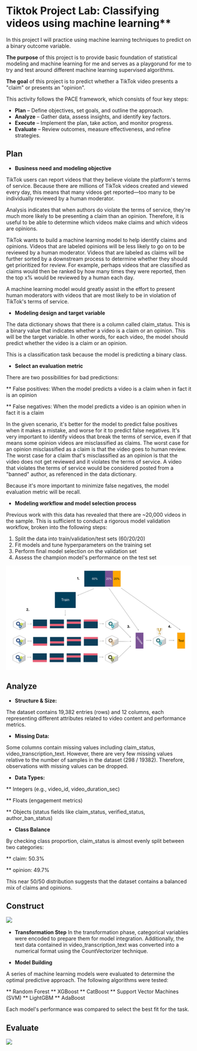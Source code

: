 
# Tiktok Project Lab: Classifying videos using machine learning**

In this project I will practice using machine learning techniques to predict on a binary outcome variable.
<br/>

**The purpose** of this project is to provide basic foundation of statistical modeling and machine learning for me and serves as a playgorund for me to try and test around different machine learning supervised algorithms. 

**The goal** of this project is to predict whether a TikTok video presents a "claim" or presents an "opinion".
<br/>

This activity follows the PACE framework, which consists of four key steps:

* **Plan** – Define objectives, set goals, and outline the approach.
* **Analyze** – Gather data, assess insights, and identify key factors.
* **Execute** – Implement the plan, take action, and monitor progress.
* **Evaluate** – Review outcomes, measure effectiveness, and refine strategies.

## Plan

* **Business need and modeling objective**

TikTok users can report videos that they believe violate the platform's terms of service. Because there are millions of TikTok videos created and viewed every day, this means that many videos get reported—too many to be individually reviewed by a human moderator.

Analysis indicates that when authors do violate the terms of service, they're much more likely to be presenting a claim than an opinion. Therefore, it is useful to be able to determine which videos make claims and which videos are opinions.

TikTok wants to build a machine learning model to help identify claims and opinions. Videos that are labeled opinions will be less likely to go on to be reviewed by a human moderator. Videos that are labeled as claims will be further sorted by a downstream process to determine whether they should get prioritized for review. For example, perhaps videos that are classified as claims would then be ranked by how many times they were reported, then the top x% would be reviewed by a human each day.

A machine learning model would greatly assist in the effort to present human moderators with videos that are most likely to be in violation of TikTok's terms of service.

* **Modeling design and target variable**

The data dictionary shows that there is a column called claim_status. This is a binary value that indicates whether a video is a claim or an opinion. This will be the target variable. In other words, for each video, the model should predict whether the video is a claim or an opinion.

This is a classification task because the model is predicting a binary class.

* **Select an evaluation metric**

There are two possibilities for bad predictions:

** False positives: When the model predicts a video is a claim when in fact it is an opinion

** False negatives: When the model predicts a video is an opinion when in fact it is a claim

In the given scenario, it's better for the model to predict false positives when it makes a mistake, and worse for it to predict false negatives. It's very important to identify videos that break the terms of service, even if that means some opinion videos are misclassified as claims. The worst case for an opinion misclassified as a claim is that the video goes to human review. The worst case for a claim that's misclassified as an opinion is that the video does not get reviewed and it violates the terms of service. A video that violates the terms of service would be considered posted from a "banned" author, as referenced in the data dictionary.

Because it's more important to minimize false negatives, the model evaluation metric will be recall.

* **Modeling workflow and model selection process**

Previous work with this data has revealed that there are ~20,000 videos in the sample. This is sufficient to conduct a rigorous model validation workflow, broken into the following steps:

1. Split the data into train/validation/test sets (60/20/20)
2. Fit models and tune hyperparameters on the training set
3. Perform final model selection on the validation set
4. Assess the champion model's performance on the test set

![](https://raw.githubusercontent.com/adacert/tiktok/main/optimal_model_flow_numbered.svg)

## Analyze

* **Structure & Size:**

The dataset contains 19,382 entries (rows) and 12 columns, each representing different attributes related to video content and performance metrics.

* **Missing Data:**

Some columns contain missing values including claim_status, video_transcription_text. However, there are very few missing values relative to the number of samples in the dataset (298 / 19382). Therefore, observations with missing values can be dropped.

* **Data Types:**

** Integers (e.g., video_id, video_duration_sec)

** Floats (engagement metrics)

** Objects (status fields like claim_status, verified_status, author_ban_status)

*  **Class Balance**

By checking class proportion, claim_status is almost evenly split between two categories:

** claim: 50.3%

** opinion: 49.7%

This near 50/50 distribution suggests that the dataset contains a balanced mix of claims and opinions.

## Construct

![](https://private-user-images.githubusercontent.com/179644177/411362403-948fbad7-b9b5-4451-8815-a94f4b7f900d.png?jwt=eyJhbGciOiJIUzI1NiIsInR5cCI6IkpXVCJ9.eyJpc3MiOiJnaXRodWIuY29tIiwiYXVkIjoicmF3LmdpdGh1YnVzZXJjb250ZW50LmNvbSIsImtleSI6ImtleTUiLCJleHAiOjE3MzkxNTIyNDcsIm5iZiI6MTczOTE1MTk0NywicGF0aCI6Ii8xNzk2NDQxNzcvNDExMzYyNDAzLTk0OGZiYWQ3LWI5YjUtNDQ1MS04ODE1LWE5NGY0YjdmOTAwZC5wbmc_WC1BbXotQWxnb3JpdGhtPUFXUzQtSE1BQy1TSEEyNTYmWC1BbXotQ3JlZGVudGlhbD1BS0lBVkNPRFlMU0E1M1BRSzRaQSUyRjIwMjUwMjEwJTJGdXMtZWFzdC0xJTJGczMlMkZhd3M0X3JlcXVlc3QmWC1BbXotRGF0ZT0yMDI1MDIxMFQwMTQ1NDdaJlgtQW16LUV4cGlyZXM9MzAwJlgtQW16LVNpZ25hdHVyZT1jMWMwMjY2ODdiNzcyNmU5YWExZTA1YjRhYjBiNjZhNmJiNGViNTY2ODEyNjA5ODc2NmZmY2ZiNDA4YjQyOTU1JlgtQW16LVNpZ25lZEhlYWRlcnM9aG9zdCJ9.UM2STeEBuf1oGMgU8EdaOByicagkiqN5jv12rG_JU_w)


* **Transformation Step**
In the transformation phase, categorical variables were encoded to prepare them for model integration. Additionally, the text data contained in video_transcription_text was converted into a numerical format using the CountVectorizer technique.

* **Model Building**

A series of machine learning models were evaluated to determine the optimal predictive approach. The following algorithms were tested:

** Random Forest
** XGBoost
** CatBoost
** Support Vector Machines (SVM)
** LightGBM
** AdaBoost

Each model's performance was compared to select the best fit for the task.

## Evaluate 

![](https://private-user-images.githubusercontent.com/179644177/411378099-cfd89be1-6a68-4b1d-babb-8fa0b77357b8.png?jwt=eyJhbGciOiJIUzI1NiIsInR5cCI6IkpXVCJ9.eyJpc3MiOiJnaXRodWIuY29tIiwiYXVkIjoicmF3LmdpdGh1YnVzZXJjb250ZW50LmNvbSIsImtleSI6ImtleTUiLCJleHAiOjE3MzkxNTIyNDcsIm5iZiI6MTczOTE1MTk0NywicGF0aCI6Ii8xNzk2NDQxNzcvNDExMzc4MDk5LWNmZDg5YmUxLTZhNjgtNGIxZC1iYWJiLThmYTBiNzczNTdiOC5wbmc_WC1BbXotQWxnb3JpdGhtPUFXUzQtSE1BQy1TSEEyNTYmWC1BbXotQ3JlZGVudGlhbD1BS0lBVkNPRFlMU0E1M1BRSzRaQSUyRjIwMjUwMjEwJTJGdXMtZWFzdC0xJTJGczMlMkZhd3M0X3JlcXVlc3QmWC1BbXotRGF0ZT0yMDI1MDIxMFQwMTQ1NDdaJlgtQW16LUV4cGlyZXM9MzAwJlgtQW16LVNpZ25hdHVyZT04MTA1OGVhZmJhZjkxZjFjNzUxZTE4MTFmNDRiMWRhOGZkZThkMTA1NWQ1MzY0OGQ0YTE4ZmMyNzJlZDE4YzRmJlgtQW16LVNpZ25lZEhlYWRlcnM9aG9zdCJ9.6EWdpAt8-xo7sDY7jvBT-wQzTNTqsNXggs7zpRtF-B8)
